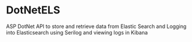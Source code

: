 # DotNetELS
ASP DotNet API to store and retrieve data from Elastic Search and Logging into Elasticsearch using Serilog and viewing logs in Kibana
